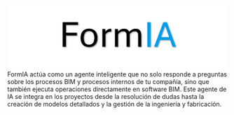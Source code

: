 ![img1](Assets/formia.png)
FormIA actúa como un agente inteligente que no solo responde a preguntas sobre los procesos BIM y procesos internos de tu compañía, sino que también ejecuta operaciones directamente en software BIM. Este agente de IA se integra en los proyectos desde la resolución de dudas hasta la creación de modelos detallados y la gestión de la ingeniería y fabricación.
